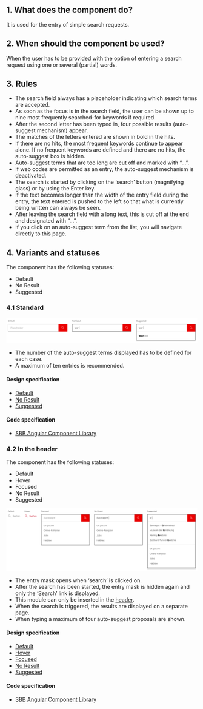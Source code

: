 ## 1. What does the component do?
It is used for the entry of simple search requests.

## 2. When should the component be used?
When the user has to be provided with the option of entering a search request using one or several (partial) words.

## 3. Rules
* The search field always has a placeholder indicating which search terms are accepted.
* As soon as the focus is in the search field, the user can be shown up to nine most frequently searched-for keywords if required.
* After the second letter has been typed in, four possible results (auto-suggest mechanism) appear.
* The matches of the letters entered are shown in bold in the hits.
* If there are no hits, the most frequent keywords continue to appear alone. If no frequent keywords are defined and there are no hits, the auto-suggest box is hidden.
* Auto-suggest terms that are too long are cut off and marked with “...”.
* If web codes are permitted as an entry, the auto-suggest mechanism is deactivated.
* The search is started by clicking on the ‘search’ button (magnifying glass) or by using the Enter key.
* If the text becomes longer than the width of the entry field during the entry, the text entered is pushed to the left so that what is currently being written can always be seen.
* After leaving the search field with a long text, this is cut off at the end and designated with “…”.
* If you click on an auto-suggest term from the list, you will navigate directly to this page.

## 4. Variants and statuses
The component has the following statuses: 
* Default
* No Result
* Suggested
 
### 4.1 Standard
![Image of the searchfield component in the standard variant](https://raw.githubusercontent.com/sbb-design-systems/design-system-website-documentation/master/documentation/components/searchfield/images/searchfield_default.png 'class: image')
* The number of the auto-suggest terms displayed has to be defined for each case.
* A maximum of ten entries is recommended.

#### Design specification
* [Default](https://www.sketch.com/s/80f12b3b-58e5-4b4c-98cd-c553bae18db0/a/ozDKx3#Inspector)
* [No Result](https://www.sketch.com/s/80f12b3b-58e5-4b4c-98cd-c553bae18db0/a/Rvo8qj#Inspector)
* [Suggested](https://www.sketch.com/s/80f12b3b-58e5-4b4c-98cd-c553bae18db0/a/1JPWRk#Inspector)

#### Code specification
* [SBB Angular Component Library](https://sbb-angular.app.sbb.ch/latest/content/search)

### 4.2 In the header
The component has the following statuses:
* Default
* Hover
* Focused
* No Result
* Suggested

![Image of the searchfield component integrated in the header](https://raw.githubusercontent.com/sbb-design-systems/design-system-website-documentation/master/documentation/components/searchfield/images/searchfield_header.png 'class: image')
* The entry mask opens when ‘search’ is clicked on.
* After the search has been started, the entry mask is hidden again and only the ‘Search’ link is displayed.
* This module can only be inserted in the [header](https://digital.sbb.ch/en/websites/modules/header).
* When the search is triggered, the results are displayed on a separate page.
* When typing a maximum of four auto-suggest proposals are shown.

#### Design specification
* [Default](https://www.sketch.com/s/80f12b3b-58e5-4b4c-98cd-c553bae18db0/a/pZKwyk#Inspector)
* [Hover](https://www.sketch.com/s/80f12b3b-58e5-4b4c-98cd-c553bae18db0/a/VOobqa#Inspector)
* [Focused](https://www.sketch.com/s/80f12b3b-58e5-4b4c-98cd-c553bae18db0/a/Ya5dqd#Inspector)
* [No Result](https://www.sketch.com/s/80f12b3b-58e5-4b4c-98cd-c553bae18db0/a/KPRq8K#Inspector)
* [Suggested](https://www.sketch.com/s/80f12b3b-58e5-4b4c-98cd-c553bae18db0/a/wmQgYV#Inspector)

#### Code specification
* [SBB Angular Component Library](https://sbb-angular.app.sbb.ch/latest/content/search)